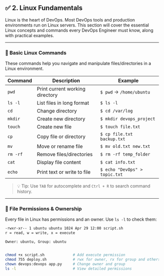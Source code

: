 ## ✅ 2. Linux Fundamentals

Linux is the heart of DevOps. Most DevOps tools and production environments run on Linux servers. This section will cover the essential Linux concepts and commands every DevOps Engineer must know, along with practical examples.

---

### 📁 Basic Linux Commands

These commands help you navigate and manipulate files/directories in a Linux environment.

| Command              | Description                            | Example                            |
|----------------------|----------------------------------------|------------------------------------|
| `pwd`               | Print current working directory         | `$ pwd` → `/home/ubuntu`           |
| `ls -l`             | List files in long format               | `$ ls -l`                          |
| `cd`                | Change directory                        | `$ cd /var/log`                    |
| `mkdir`             | Create new directory                    | `$ mkdir devops_project`          |
| `touch`             | Create new file                         | `$ touch file.txt`                |
| `cp`                | Copy file or directory                  | `$ cp file.txt backup.txt`        |
| `mv`                | Move or rename file                     | `$ mv old.txt new.txt`            |
| `rm -rf`            | Remove files/directories                | `$ rm -rf temp_folder`            |
| `cat`               | Display file content                    | `$ cat info.txt`                  |
| `echo`              | Print text or write to file             | `$ echo "DevOps" > topic.txt`     |

> 💡 Tip: Use `TAB` for autocomplete and `Ctrl + R` to search command history.

---

### 🔐 File Permissions & Ownership

Every file in Linux has permissions and an owner. Use `ls -l` to check them:

```bash
-rwxr-xr-- 1 ubuntu ubuntu 1024 Apr 29 12:00 script.sh
r = read, w = write, x = execute

Owner: ubuntu, Group: ubuntu 


chmod +x script.sh             # Add execute permission
chmod 755 deploy.sh            # rwx for owner, rx for group and others
chown devops:devops app.py     # Change owner and group
ls -l                          # View detailed permissions
